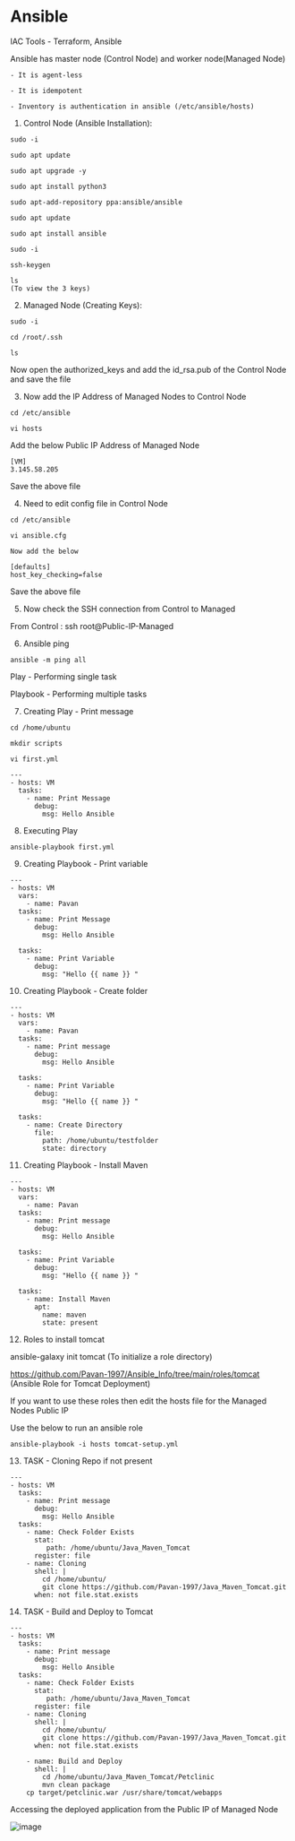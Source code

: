 # Ansible  
              
IAC Tools - Terraform, Ansible      
  
Ansible has master node (Control Node) and worker node(Managed Node)

``` 
- It is agent-less 

- It is idempotent

- Inventory is authentication in ansible (/etc/ansible/hosts)
```

1. Control Node (Ansible Installation):
```
sudo -i 

sudo apt update

sudo apt upgrade -y

sudo apt install python3

sudo apt-add-repository ppa:ansible/ansible

sudo apt update

sudo apt install ansible
```
```
sudo -i

ssh-keygen

ls
(To view the 3 keys)
```

2. Managed Node (Creating Keys):
```
sudo -i

cd /root/.ssh

ls
```
Now open the authorized_keys and add the id_rsa.pub of the Control Node and save the file


3. Now add the IP Address of Managed Nodes to Control Node
```
cd /etc/ansible

vi hosts
```
Add the below Public IP Address of Managed Node
```
[VM]
3.145.58.205
```
Save the above file


4. Need to edit config file in Control Node
```
cd /etc/ansible

vi ansible.cfg
```
```
Now add the below 

[defaults]
host_key_checking=false
```
Save the above file


5. Now check the SSH connection from Control to Managed

From Control : ssh root@Public-IP-Managed


6. Ansible ping 
```
ansible -m ping all

```
Play - Performing single task

Playbook - Performing multiple tasks


7. Creating Play - Print message
```
cd /home/ubuntu

mkdir scripts

vi first.yml
```
```
---
- hosts: VM
  tasks:
    - name: Print Message
      debug:
        msg: Hello Ansible
```
8. Executing Play
```
ansible-playbook first.yml

```

9. Creating Playbook - Print variable
```
---
- hosts: VM
  vars:
    - name: Pavan
  tasks:
    - name: Print Message
      debug:
        msg: Hello Ansible

  tasks:
    - name: Print Variable
      debug:
        msg: "Hello {{ name }} "

```
10.  Creating Playbook - Create folder
```
---
- hosts: VM
  vars:
    - name: Pavan
  tasks:
    - name: Print message
      debug:
        msg: Hello Ansible

  tasks:
    - name: Print Variable
      debug:
        msg: "Hello {{ name }} "

  tasks:
    - name: Create Directory
      file:
        path: /home/ubuntu/testfolder
        state: directory
```
11.  Creating Playbook - Install Maven
```
---
- hosts: VM
  vars:
    - name: Pavan
  tasks:
    - name: Print message
      debug:
        msg: Hello Ansible

  tasks:
    - name: Print Variable
      debug:
        msg: "Hello {{ name }} "

  tasks:
    - name: Install Maven
      apt:
        name: maven
        state: present
```
12. Roles to install tomcat 

ansible-galaxy init tomcat
(To initialize a role directory)

https://github.com/Pavan-1997/Ansible_Info/tree/main/roles/tomcat
(Ansible Role for Tomcat Deployment)

If you want to use these roles then edit the hosts file for the Managed Nodes Public IP

Use the below to run an ansible role

```
ansible-playbook -i hosts tomcat-setup.yml
```

13. TASK - Cloning Repo if not present
```
---
- hosts: VM
  tasks:
    - name: Print message
      debug:
        msg: Hello Ansible
  tasks:
    - name: Check Folder Exists
      stat:
         path: /home/ubuntu/Java_Maven_Tomcat
      register: file
    - name: Cloning
      shell: |
        cd /home/ubuntu/
        git clone https://github.com/Pavan-1997/Java_Maven_Tomcat.git
      when: not file.stat.exists
```
14. TASK - Build and Deploy to Tomcat
```
---
- hosts: VM
  tasks:
    - name: Print message
      debug:
        msg: Hello Ansible
  tasks:
    - name: Check Folder Exists
      stat:
         path: /home/ubuntu/Java_Maven_Tomcat
      register: file
    - name: Cloning
      shell: |
        cd /home/ubuntu/
        git clone https://github.com/Pavan-1997/Java_Maven_Tomcat.git
      when: not file.stat.exists
	  
    - name: Build and Deploy
      shell: |
        cd /home/ubuntu/Java_Maven_Tomcat/Petclinic
        mvn clean package
	cp target/petclinic.war /usr/share/tomcat/webapps
```
Accessing the deployed application from the Public IP of Managed Node

![image](https://github.com/Pavan-1997/Ansible_Info/assets/32020205/418ab5c4-2651-478b-8f8c-29eabb5b6a8c)

